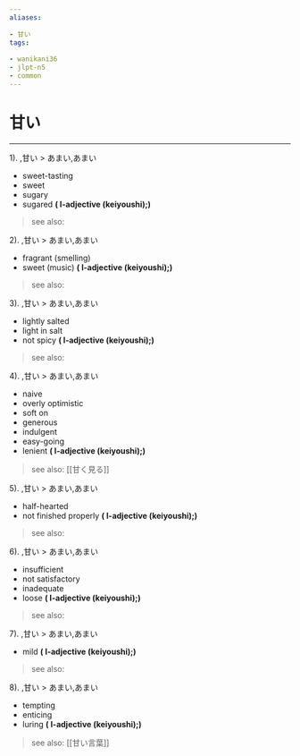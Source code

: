 ```yaml
---
aliases:
    
- 甘い
tags:
    
- wanikani36
- jlpt-n5
- common
---
```


# 甘い
---
1).
,甘い > あまい,あまい

- sweet-tasting
- sweet
- sugary
- sugared
**( I-adjective (keiyoushi);)**
> see also: 
            
2).
,甘い > あまい,あまい

- fragrant (smelling)
- sweet (music)
**( I-adjective (keiyoushi);)**
> see also: 
            
3).
,甘い > あまい,あまい

- lightly salted
- light in salt
- not spicy
**( I-adjective (keiyoushi);)**
> see also: 
            
4).
,甘い > あまい,あまい

- naive
- overly optimistic
- soft on
- generous
- indulgent
- easy-going
- lenient
**( I-adjective (keiyoushi);)**
> see also:  [[甘く見る]]
            
5).
,甘い > あまい,あまい

- half-hearted
- not finished properly
**( I-adjective (keiyoushi);)**
> see also: 
            
6).
,甘い > あまい,あまい

- insufficient
- not satisfactory
- inadequate
- loose
**( I-adjective (keiyoushi);)**
> see also: 
            
7).
,甘い > あまい,あまい

- mild
**( I-adjective (keiyoushi);)**
> see also: 
            
8).
,甘い > あまい,あまい

- tempting
- enticing
- luring
**( I-adjective (keiyoushi);)**
> see also:  [[甘い言葉]]
            